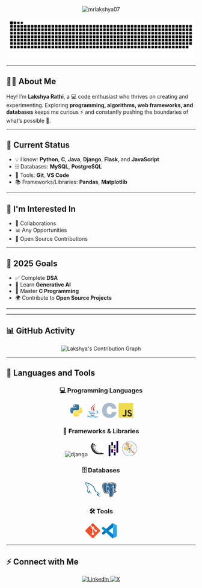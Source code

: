 <!-- GitHub Contribution Snake -->

<p align="center">
  <picture>
    <!-- Dark mode -->
    <source media="(prefers-color-scheme: dark)" 
            srcset="https://img.shields.io/badge/-mrlakshya07-32cd32?style=for-the-badge&logo=github&logoColor=ffffff&labelColor=000000">
    <!-- Light mode -->
    <source media="(prefers-color-scheme: light)" 
            srcset="https://img.shields.io/badge/-mrlakshya07-32cd32?style=for-the-badge&logo=github&logoColor=000000&labelColor=ffffff">
    <img src="https://img.shields.io/badge/-mrlakshya07-32cd32?style=for-the-badge&logo=github&logoColor=ffffff&labelColor=000000" alt="mrlakshya07">
  </picture>
</p>

<p align="center">
  <picture>
    <source media="(prefers-color-scheme: dark)" srcset="https://raw.githubusercontent.com/Platane/snk/output/github-contribution-grid-snake-dark.svg?color_snake=00bfff&color_grid=ffffff">
    <source media="(prefers-color-scheme: light)" srcset="https://raw.githubusercontent.com/Platane/snk/output/github-contribution-grid-snake.svg?color_snake=00bfff&color_grid=ffffff">
    <img alt="mrlakshya07 - Neon Grid Coding Fun" src="https://raw.githubusercontent.com/Platane/snk/output/github-contribution-grid-snake.svg?color_snake=00bfff&color_grid=ffffff">
  </picture>
</p>

---

## 👨‍💻 About Me
Hey! I’m <b>Lakshya Rathi</b>, a 💻 code enthusiast who thrives on creating and experimenting. Exploring <b>programming, algorithms, web frameworks, and databases</b> keeps me curious ⚡ and constantly pushing the boundaries of what’s possible 🚀.

---

## 🌟 Current Status
- 💡 I know: **Python**, **C**, **Java**, **Django**, **Flask**, and **JavaScript**  
- 🗄️ Databases: **MySQL**, **PostgreSQL**  
- 🧰 Tools: **Git**, **VS Code**  
- 📚 Frameworks/Libraries: **Pandas**, **Matplotlib**

---

## 👀 I'm Interested In
- 🤝 Collaborations  
- 📊 Any Opportunities  
- 🎯 Open Source Contributions  

---

## 🎯 2025 Goals
- ✅ Complete **DSA**  
- 🚀 Learn **Generative AI**  
- 💪 Master **C Programming**  
- 🌍 Contribute to **Open Source Projects**

---



---

## 📊 GitHub Activity
<p align="center">
  <img src="https://github-readme-activity-graph.vercel.app/graph?username=mrlakshya07&theme=react-dark" alt="Lakshya's Contribution Graph" />
</p>

---

## 🚀 Languages and Tools
<div align="center">

### 💻 Programming Languages
<p>
  <img src="https://raw.githubusercontent.com/devicons/devicon/master/icons/python/python-original.svg" width="40" height="40" alt="Python"/>
  <img src="https://raw.githubusercontent.com/devicons/devicon/master/icons/java/java-original.svg" width="40" height="40" alt="Java"/>
  <img src="https://raw.githubusercontent.com/devicons/devicon/master/icons/c/c-original.svg" width="40" height="40" alt="C"/>
  <img src="https://raw.githubusercontent.com/devicons/devicon/master/icons/javascript/javascript-original.svg" width="40" height="40" alt="JavaScript"/>
</p>

### 🧩 Frameworks & Libraries
<p>
  <img src="https://cdn.worldvectorlogo.com/logos/django.svg" alt="django" width="40" height="40"/>
  <img src="https://raw.githubusercontent.com/devicons/devicon/master/icons/flask/flask-original.svg" width="40" height="40" alt="Flask"/>
  <img src="https://raw.githubusercontent.com/devicons/devicon/master/icons/pandas/pandas-original.svg" width="40" height="40" alt="Pandas"/>
  <img src="https://raw.githubusercontent.com/devicons/devicon/master/icons/matplotlib/matplotlib-original.svg" width="40" height="40" alt="Matplotlib"/>
</p>

### 🗄️ Databases
<p>
  <img src="https://raw.githubusercontent.com/devicons/devicon/master/icons/mysql/mysql-original.svg" width="40" height="40" alt="MySQL"/>
  <img src="https://raw.githubusercontent.com/devicons/devicon/master/icons/postgresql/postgresql-original.svg" width="40" height="40" alt="PostgreSQL"/>
</p>

### 🛠️ Tools
<p>
  <img src="https://raw.githubusercontent.com/devicons/devicon/master/icons/git/git-original.svg" width="40" height="40" alt="Git"/>
  <img src="https://raw.githubusercontent.com/devicons/devicon/master/icons/vscode/vscode-original.svg" width="40" height="40" alt="VS Code"/>
</p>

</div>

---

## ⚡️ Connect with Me
<p align="center">
  <!-- LinkedIn -->
  <a href="https://www.linkedin.com/in/lakshya-rathi-39588837b/" target="_blank">
    <img src="https://img.shields.io/badge/LinkedIn-0077B5?style=for-the-badge&logo=linkedin&logoColor=white" alt="LinkedIn"/>
  </a>

  <!-- X / Twitter -->
  <a href="https://x.com/mrlakshya_07" target="_blank">
    <img src="https://img.shields.io/badge/X-%23000000.svg?style=for-the-badge&logo=X&logoColor=white" alt="X"/>
  </a>
</p>
